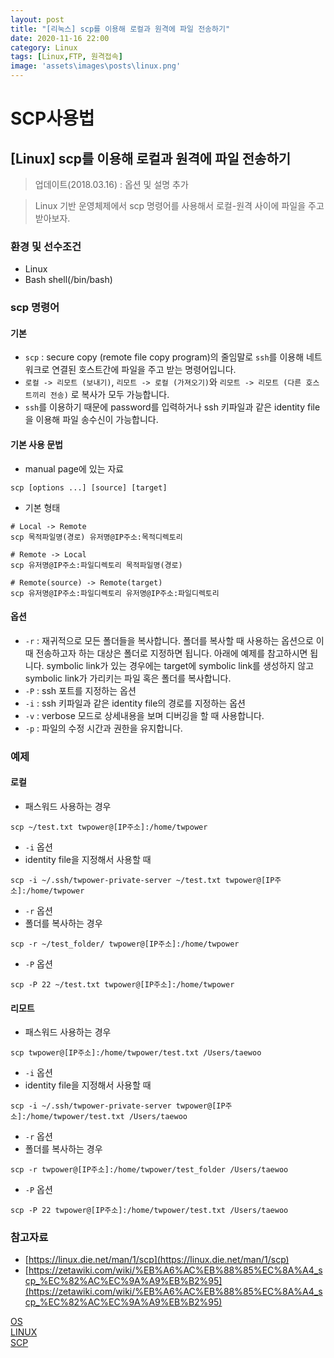```yaml
---
layout: post
title: "[리눅스] scp를 이용해 로컬과 원격에 파일 전송하기"
date: 2020-11-16 22:00
category: Linux
tags: [Linux,FTP, 원격접속]
image: 'assets\images\posts\linux.png'
---
```

# SCP사용법

## \[Linux\] scp를 이용해 로컬과 원격에 파일 전송하기

> 업데이트\(2018.03.16\) : 옵션 및 설명 추가

> Linux 기반 운영체제에서 scp 명령어를 사용해서 로컬-원격 사이에 파일을 주고 받아보자.

### 환경 및 선수조건 

* Linux
* Bash shell\(/bin/bash\)

### scp 명령어 

#### 기본 
* `scp` : secure copy (remote file copy program)의 줄임말로 `ssh`를 이용해 네트워크로 연결된 호스트간에 파일을 주고 받는 명령어입니다.
* `로컬 -> 리모트 (보내기)`, `리모트 -> 로컬 (가져오기)`와 `리모트 -> 리모트 (다른 호스트끼리 전송)` 로 복사가 모두 가능합니다.
* `ssh`를 이용하기 때문에 password를 입력하거나 ssh 키파일과 같은 identity file을 이용해 파일 송수신이 가능합니다.

#### 기본 사용 문법

* manual page에 있는 자료

```text
scp [options ...] [source] [target]
```

* 기본 형태

```text
# Local -> Remote
scp 목적파일명(경로) 유저명@IP주소:목적디렉토리
```

```text
# Remote -> Local
scp 유저명@IP주소:파일디렉토리 목적파일명(경로)
```

```text
# Remote(source) -> Remote(target)
scp 유저명@IP주소:파일디렉토리 유저명@IP주소:파일디렉토리
```

#### 옵션 
* `-r` : 재귀적으로 모든 폴더들을 복사합니다. 폴더를 복사할 때 사용하는 옵션으로 이때 전송하고자 하는 대상은 폴더로 지정하면 됩니다. 아래에 예제를 참고하시면 됩니다. symbolic link가 있는 경우에는 target에 symbolic link를 생성하지 않고 symbolic link가 가리키는 파일 혹은 폴더를 복사합니다.
* `-P` : ssh 포트를 지정하는 옵션
* `-i` : ssh 키파일과 같은 identity file의 경로를 지정하는 옵션
* `-v` : verbose 모드로 상세내용을 보며 디버깅을 할 때 사용합니다.
* `-p` : 파일의 수정 시간과 권한을 유지합니다.

### 예제 
#### 로컬 

* 패스워드 사용하는 경우

```text
scp ~/test.txt twpower@[IP주소]:/home/twpower
```

* `-i` 옵션
* identity file을 지정해서 사용할 때

```text
scp -i ~/.ssh/twpower-private-server ~/test.txt twpower@[IP주소]:/home/twpower
```

* `-r` 옵션
* 폴더를 복사하는 경우

```text
scp -r ~/test_folder/ twpower@[IP주소]:/home/twpower
```

* `-P` 옵션

```text
scp -P 22 ~/test.txt twpower@[IP주소]:/home/twpower
```

#### 리모트 

* 패스워드 사용하는 경우

```text
scp twpower@[IP주소]:/home/twpower/test.txt /Users/taewoo
```

* `-i` 옵션
* identity file을 지정해서 사용할 때

```text
scp -i ~/.ssh/twpower-private-server twpower@[IP주소]:/home/twpower/test.txt /Users/taewoo
```

* `-r` 옵션
* 폴더를 복사하는 경우

```text
scp -r twpower@[IP주소]:/home/twpower/test_folder /Users/taewoo
```

* `-P` 옵션

```text
scp -P 22 twpower@[IP주소]:/home/twpower/test.txt /Users/taewoo
```

### 참고자료 <a id="&#xCC38;&#xACE0;&#xC790;&#xB8CC;"></a>

* [https://linux.die.net/man/1/scp](https://linux.die.net/man/1/scp)
* [https://zetawiki.com/wiki/%EB%A6%AC%EB%88%85%EC%8A%A4_scp_%EC%82%AC%EC%9A%A9%EB%B2%95](https://zetawiki.com/wiki/%EB%A6%AC%EB%88%85%EC%8A%A4_scp_%EC%82%AC%EC%9A%A9%EB%B2%95)

[OS](https://twpower.github.io/tags#OS)   
[LINUX](https://twpower.github.io/tags#Linux)   
[SCP](https://twpower.github.io/tags#scp)   

